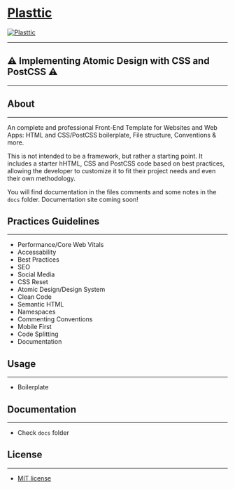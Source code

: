 # [Plasttic](https://plasttic.dev)

[![Plasttic](https://plasttic.dev/assets/img/social/default-banner-1200_630.png)](https://plasttic.dev)

---

## :warning: Implementing Atomic Design with CSS and PostCSS :warning:

---

## About

---

An complete and professional Front-End Template for Websites and Web Apps: HTML and CSS/PostCSS boilerplate, File structure, Conventions & more.

This is not intended to be a framework, but rather a starting point. It includes a starter hHTML, CSS and PostCSS code based on best practices, allowing the developer to customize it to fit their project needs and even their own methodology.

You will find documentation in the files comments and some notes in the `docs` folder. Documentation site coming soon!

## Practices Guidelines

---

- Performance/Core Web Vitals
- Accessability
- Best Practices
- SEO
- Social Media
- CSS Reset
- Atomic Design/Design System
- Clean Code
- Semantic HTML
- Namespaces
- Commenting Conventions
- Mobile First
- Code Splitting
- Documentation

## Usage

---

- Boilerplate

## Documentation

---

- Check `docs` folder

## License

---

- [MIT license](https://opensource.org/licenses/MIT)
